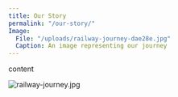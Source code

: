 ```yaml
---
title: Our Story
permalink: "/our-story/"
Image:
  File: "/uploads/railway-journey-dae28e.jpg"
  Caption: An image representing our journey
---
```


content

![railway-journey.jpg](/uploads/railway-journey.jpg)
